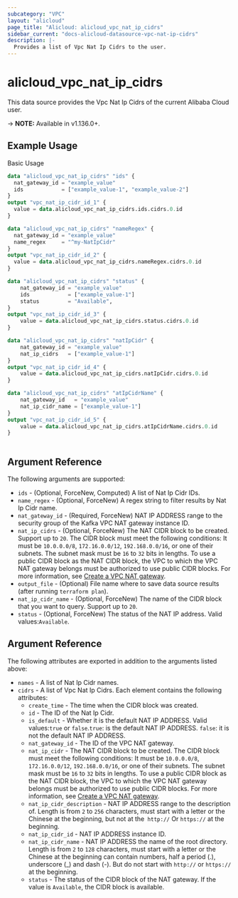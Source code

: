 ```yaml
---
subcategory: "VPC"
layout: "alicloud"
page_title: "Alicloud: alicloud_vpc_nat_ip_cidrs"
sidebar_current: "docs-alicloud-datasource-vpc-nat-ip-cidrs"
description: |-
  Provides a list of Vpc Nat Ip Cidrs to the user.
---
```


# alicloud\_vpc\_nat\_ip\_cidrs

This data source provides the Vpc Nat Ip Cidrs of the current Alibaba Cloud user.

-> **NOTE:** Available in v1.136.0+.

## Example Usage

Basic Usage

```terraform
data "alicloud_vpc_nat_ip_cidrs" "ids" {
  nat_gateway_id = "example_value"
  ids            = ["example_value-1", "example_value-2"]
}
output "vpc_nat_ip_cidr_id_1" {
  value = data.alicloud_vpc_nat_ip_cidrs.ids.cidrs.0.id
}

data "alicloud_vpc_nat_ip_cidrs" "nameRegex" {
  nat_gateway_id = "example_value"
  name_regex     = "^my-NatIpCidr"
}
output "vpc_nat_ip_cidr_id_2" {
  value = data.alicloud_vpc_nat_ip_cidrs.nameRegex.cidrs.0.id
}

data "alicloud_vpc_nat_ip_cidrs" "status" {
	nat_gateway_id = "example_value"
	ids            = ["example_value-1"]
	status         = "Available",
}
output "vpc_nat_ip_cidr_id_3" {
	value = data.alicloud_vpc_nat_ip_cidrs.status.cidrs.0.id
}

data "alicloud_vpc_nat_ip_cidrs" "natIpCidr" {
	nat_gateway_id = "example_value"
	nat_ip_cidrs   = ["example_value-1"]
}
output "vpc_nat_ip_cidr_id_4" {
	value = data.alicloud_vpc_nat_ip_cidrs.natIpCidr.cidrs.0.id
}

data "alicloud_vpc_nat_ip_cidrs" "atIpCidrName" {
	nat_gateway_id   = "example_value"
	nat_ip_cidr_name = ["example_value-1"]
}
output "vpc_nat_ip_cidr_id_5" {
	value = data.alicloud_vpc_nat_ip_cidrs.atIpCidrName.cidrs.0.id
}
            
```

## Argument Reference

The following arguments are supported:

* `ids` - (Optional, ForceNew, Computed)  A list of Nat Ip Cidr IDs.
* `name_regex` - (Optional, ForceNew) A regex string to filter results by Nat Ip Cidr name.
* `nat_gateway_id` - (Required, ForceNew) NAT IP ADDRESS range to the security group of the Kafka VPC NAT gateway instance ID.
* `nat_ip_cidrs` - (Optional, ForceNew) The NAT CIDR block to be created. Support up to `20`. The CIDR block must meet the following conditions: It must be `10.0.0.0/8`, `172.16.0.0/12`, `192.168.0.0/16`, or one of their subnets. The subnet mask must be `16` to `32` bits in lengths. To use a public CIDR block as the NAT CIDR block, the VPC to which the VPC NAT gateway belongs must be authorized to use public CIDR blocks. For more information, see [Create a VPC NAT gateway](https://www.alibabacloud.com/help/doc-detail/268230.htm).
* `output_file` - (Optional) File name where to save data source results (after running `terraform plan`).
* `nat_ip_cidr_name` - (Optional, ForceNew) The name of the CIDR block that you want to query. Support up to `20`.
* `status` - (Optional, ForceNew) The status of the NAT IP address. Valid values:`Available`.

## Argument Reference

The following attributes are exported in addition to the arguments listed above:

* `names` - A list of Nat Ip Cidr names.
* `cidrs` - A list of Vpc Nat Ip Cidrs. Each element contains the following attributes:
	* `create_time` - The time when the CIDR block was created.
	* `id` - The ID of the Nat Ip Cidr.
	* `is_default` - Whether it is the default NAT IP ADDRESS. Valid values:`true` or `false`.`true`: is the default NAT IP ADDRESS. `false`: it is not the default NAT IP ADDRESS.
	* `nat_gateway_id` - The ID of the VPC NAT gateway.
	* `nat_ip_cidr` - The NAT CIDR block to be created. The CIDR block must meet the following conditions: It must be `10.0.0.0/8`, `172.16.0.0/12`, `192.168.0.0/16`, or one of their subnets. The subnet mask must be `16` to `32` bits in lengths. To use a public CIDR block as the NAT CIDR block, the VPC to which the VPC NAT gateway belongs must be authorized to use public CIDR blocks. For more information, see [Create a VPC NAT gateway](https://www.alibabacloud.com/help/doc-detail/268230.htm).
	* `nat_ip_cidr_description` - NAT IP ADDRESS range to the description of. Length is from `2` to `256` characters, must start with a letter or the Chinese at the beginning, but not at the` http://` Or `https://` at the beginning.
	* `nat_ip_cidr_id` - NAT IP ADDRESS instance ID.
	* `nat_ip_cidr_name` - NAT IP ADDRESS the name of the root directory. Length is from `2` to `128` characters, must start with a letter or the Chinese at the beginning can contain numbers, half a period (.), underscore (_) and dash (-). But do not start with `http://` or `https://` at the beginning.
	* `status` - The status of the CIDR block of the NAT gateway. If the value is `Available`, the CIDR block is available.